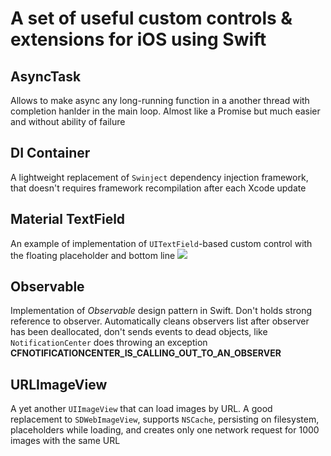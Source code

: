 # A set of useful custom controls & extensions for iOS using Swift

## AsyncTask

Allows to make async any long-running function in a another thread with completion hanlder in the main loop. Almost like a Promise but much easier and without ability of failure

## DI Container

A lightweight replacement of `Swinject` dependency injection framework, that doesn't requires framework recompilation after each Xcode update

## Material TextField

An example of implementation of `UITextField`-based custom control with the floating placeholder and bottom line
![](http://bingosoft.info/images/MaterialTextField.gif)

## Observable

Implementation of *Observable* design pattern in Swift. Don't holds strong reference to observer. Automatically cleans observers list after observer has been deallocated, don't sends events to dead objects, like `NotificationCenter` does throwing an exception __CFNOTIFICATIONCENTER_IS_CALLING_OUT_TO_AN_OBSERVER__

## URLImageView

A yet another `UIImageView` that can load images by URL. A good replacement to `SDWebImageView`, supports `NSCache`, persisting on filesystem, placeholders while loading, and creates only one network request for 1000 images with the same URL
